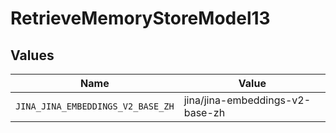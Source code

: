 # RetrieveMemoryStoreModel13


## Values

| Name                              | Value                             |
| --------------------------------- | --------------------------------- |
| `JINA_JINA_EMBEDDINGS_V2_BASE_ZH` | jina/jina-embeddings-v2-base-zh   |